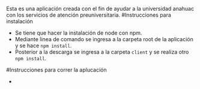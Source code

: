 Esta es una aplicación creada con el fin de ayudar a la universidad anahuac con los servicios de atención preuniversitaria.
#Instrucciones para instalación

* Se tiene que hacer la instalación de node con npm.
* Mediante linea de comando se ingresa a la carpeta root de la aplicación y se hace `npm install`.
* Posterior a la descarga se ingresa a la carpeta `client` y se realiza otro `npm install`.

#Instrucciones para correr la aplucación

*  
